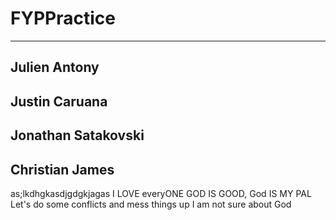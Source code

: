 # FYPPractice
--- 
## Julien Antony
## Justin Caruana
## Jonathan Satakovski
## Christian James
as;lkdhgkasdjgdgkjagas I LOVE everyONE GOD IS GOOD,  God IS MY PAL
Let's do some conflicts and mess things up
I am not sure about God